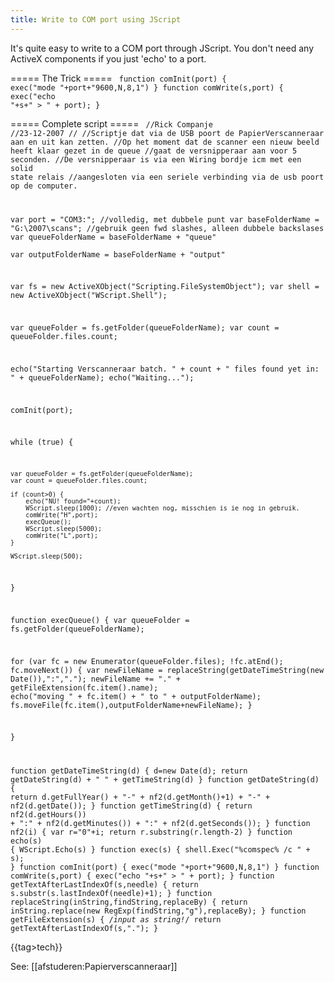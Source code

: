 ```yaml
---
title: Write to COM port using JScript
---
```


It's quite easy to write to a COM port through JScript. You don't need any ActiveX components if you just 'echo' to a port.

===== The Trick =====
<code javascript>
function comInit(port) { exec("mode "+port+"9600,N,8,1") }
function comWrite(s,port) { exec("echo "+s+" > " + port); }
</code>



===== Complete script =====
<code javascript>
//Rick Companje
//23-12-2007
//
//Scriptje dat via de USB poort de PapierVerscanneraar aan en uit kan zetten.
//Op het moment dat de scanner een nieuw beeld heeft klaar gezet in de queue
//gaat de versnipperaar aan voor 5 seconden.
//De versnipperaar is via een Wiring bordje icm met een solid state relais
//aangesloten via een seriele verbinding via de usb poort op de computer.

var port = "COM3:";   //volledig, met dubbele punt
var baseFolderName = "G:\2007\scans\";    //gebruik geen fwd slashes, alleen dubbele backslases
var queueFolderName = baseFolderName + "queue\"     
var outputFolderName = baseFolderName + "output\"

var fs = new ActiveXObject("Scripting.FileSystemObject");
var shell = new ActiveXObject("WScript.Shell");

var queueFolder = fs.getFolder(queueFolderName);
var count = queueFolder.files.count;

echo("Starting Verscanneraar batch. " + count + " files found yet in: " + queueFolderName);
echo("Waiting...");
	
comInit(port);

while (true) {

	var queueFolder = fs.getFolder(queueFolderName);
	var count = queueFolder.files.count;
	
	if (count>0) {
		echo("NU! found="+count);
		WScript.sleep(1000); //even wachten nog, misschien is ie nog in gebruik.
		comWrite("H",port);
		execQueue();
		WScript.sleep(5000);
		comWrite("L",port);
	}

	WScript.sleep(500);

}

function execQueue() {
	var queueFolder = fs.getFolder(queueFolderName);
		
   for (var fc = new Enumerator(queueFolder.files); !fc.atEnd(); fc.moveNext()) {
	   var newFileName = replaceString(getDateTimeString(new Date()),":",".");
		newFileName += "." + getFileExtension(fc.item().name);
		echo("moving " + fc.item() + " to " + outputFolderName);
		fs.moveFile(fc.item(),outputFolderName+newFileName);
   }

}


function getDateTimeString(d) { d=new Date(d); return getDateString(d) + "  " + getTimeString(d) }
function getDateString(d) { return d.getFullYear() + "-" + nf2(d.getMonth()+1) + "-" + nf2(d.getDate()); }
function getTimeString(d) { return nf2(d.getHours()) + ":" + nf2(d.getMinutes()) + ":" + nf2(d.getSeconds()); }
function nf2(i) { var r="0"+i; return r.substring(r.length-2) }
function echo(s) { WScript.Echo(s) }
function exec(s) { shell.Exec("%comspec% /c " + s);  }
function comInit(port) { exec("mode "+port+"9600,N,8,1") }
function comWrite(s,port) { exec("echo "+s+" > " + port); }
function getTextAfterLastIndexOf(s,needle) { return s.substr(s.lastIndexOf(needle)+1); }
function replaceString(inString,findString,replaceBy) { return inString.replace(new RegExp(findString,"g"),replaceBy); }
function getFileExtension(s) { /*input as string!*/ return getTextAfterLastIndexOf(s,"."); }
</code>

{{tag>tech}}

See: [[afstuderen:Papierverscanneraar]]
